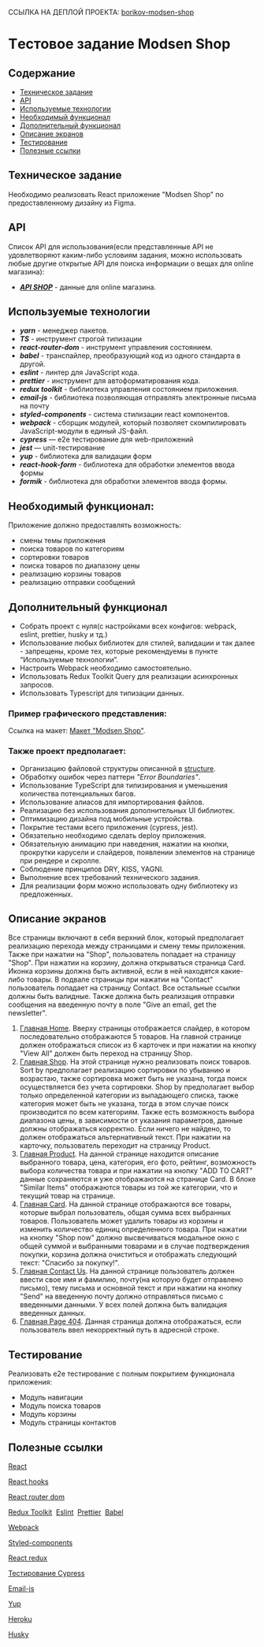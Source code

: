 ССЫЛКА НА ДЕПЛОЙ ПРОЕКТА: [borikov-modsen-shop](https://66732958803efa75dcdbf16e--borikov-modsen-shop.netlify.app)








# Tестовое задание Modsen Shop

## Содержание

- [Техническое задание](#Техническое-задание)
- [API](#API)
- [Используемые технологии](#Используемые-технологии)
- [Необходимый функционал](#Необходимый-функционал)
- [Дополнительный функционал](#Дополнительный-функционал)
- [Описание экранов](#Описание-экранов)
- [Тестирование](#Тестирование)
- [Полезные ссылки](#Полезные-ссылки)

## Техническое задание

Необходимо реализовать React приложение "Modsen Shop" по предоставленному дизайну из Figma.

## API

Список API для использования(если представленные API не удовлетворяют каким-либо условиям задания, можно использовать любые
другие открытые API для поиска информации о вещах для online магазина):

- **_[API SHOP](https://fakestoreapi.com/product)_** - данные для online магазина.

## Используемые технологии

- **_yarn_** - менеджер пакетов.
- **_TS_** - инструмент строгой типизации
- **_react-router-dom_** - инструмент управления состоянием.
- **_babel_** - транспайлер, преобразующий код из одного стандарта в другой.
- **_eslint_** - линтер для JavaScript кода.
- **_prettier_** - инструмент для автоформатирования кода.
- **_redux toolkit_** - библиотека управления состоянием приложения.
- **_email-js_** - библиотека позволяющая отправлять электронные письма на почту
- **_styled-components_** - система стилизации react компонентов.
- **_webpack_** - сборщик модулей, который позволяет скомпилировать JavaScript-модули в единый JS-файл.
- **_cypress_** — e2e тестирование для web-приложений
- **_jest_** — unit-тестирование
- **_yup_** - библиотека для валидации форм
- **_react-hook-form_** - библиотека для обработки элементов ввода формы
- **_formik_** - библиотека для обработки элементов ввода формы.

## Необходимый функционал:

Приложение должно предоставлять возможность:

- смены темы приложения
- поиска товаров по категориям
- сортировки товаров
- поиска товаров по диапазону цены
- реализацию корзины товаров
- реализацию отправки сообщений

## Дополнительный функционал

- Собрать проект с нуля(с настройками всех конфигов: webpack, eslint, prettier, husky и тд.)
- Использование любых библиотек для стилей, валидации и так далее - запрещены, кроме тех, которые рекомендуемы в пункте “Используемые технологии”.
- Настроить Webpack необходимо самостоятельно.
- Использовать Redux Toolkit Query для реализации асинхронных запросов.
- Использовать Typescript для типизации данных.

### Пример графического представления:

Ссылка на макет: [Макет "Modsen Shop"](https://www.figma.com/file/48iSoUVdUxlK5ee7dm6mz9/Modsen-shop?node-id=0-1&t=YeTKQMbkzvYxgSmu-0).

### Также проект предполагает:

- Организацию файловой структуры описанной в [structure](https://github.com/mkrivel/structure).
- Обработку ошибок через паттерн _"Error Boundaries"_.
- Использование TypeScript для типизирования и уменьшения количества потенциальных багов.
- Использование алиасов для импортирования файлов.
- Реализацию без использования дополнительных UI библиотек.
- Оптимизацию дизайна под мобильные устройства.
- Покрытие тестами всего приложения (cypress, jest).
- Обязательно необходимо сделать deploy приложения.
- Обязательную анимацию при наведения, нажатии на кнопки, прокрутки карусели и слайдеров, появлении элементов на странице при рендере и скролле.
- Соблюдение принципов DRY, KISS, YAGNI.
- Выполнение всех требований технического задания.
- Для реализации форм можно использовать одну библиотеку из предложенных.

## Описание экранов

Все страницы включают в себя верхний блок, который предполагает реализацию перехода между страницами и смену темы приложения. Также при нажатии на "Shop", пользователь попадает на страницу "Shop". При нажатии на корзину, должна открываться страница Card. Иконка корзины должна быть активной, если в ней находятся какие-либо товары.
В подвале страницы при нажатии на "Contact" пользователь попадает на страницу Contact. Все остальные ссылки должны быть валидные.
Также должна быть реализация отправки сообщения на введенную почту в поле "Give an email, get the newsletter".

1. [Главная Home](https://www.figma.com/file/48iSoUVdUxlK5ee7dm6mz9/Modsen-shop?node-id=1-7082&t=YeTKQMbkzvYxgSmu-0).
   Вверху страницы отображается слайдер, в котором последовательно отображаются 5 товаров.
   На главной странице должен отображаться список из 6 карточек и при нажатии на кнопку "View All" должен быть переход на страницу Shop.
2. [Главная Shop](https://www.figma.com/file/48iSoUVdUxlK5ee7dm6mz9/Modsen-shop?node-id=1-6414&t=YeTKQMbkzvYxgSmu-0).
   На этой странице нужно реализовать поиск товаров. Sort by предполагает реализацию сортировки по убыванию и возрастаю, также сортировка может быть не указана, тогда поиск осуществляется без учета сортировки. Shop by предполагает выбор только определенной категории из выпадающего списка, также категория может быть не указана, тогда в этом случае поиск производится по всем категориям. Также есть возможность выбора диапазона
   цены, в зависимости от указания параметров, данные должны отображаться корректно. Если ничего не найдено, то должен отображаться альтернативный текст.
   При нажатии на карточку, пользователь переходит на страницу Product.
3. [Главная Product](https://www.figma.com/file/48iSoUVdUxlK5ee7dm6mz9/Modsen-shop?node-id=1-5173&t=YeTKQMbkzvYxgSmu-0).
   На данной странице находится описание выбранного товара, цена, категория, его фото, рейтинг, возможность выбора количества товара и при нажатии на кнопку "ADD TO CART" данные сохраняются и уже отображаются на странице Card.
   В блоке "Similar Items" отображаются товары из той же категории, что и текущий товар на странице.
4. [Главная Card](https://www.figma.com/file/48iSoUVdUxlK5ee7dm6mz9/Modsen-shop?node-id=1-5899&t=YeTKQMbkzvYxgSmu-0).
   На данной странице отображаются все товары, которые выбрал пользователь, общая сумма всех выбранных товаров. Пользователь может удалить товары из корзины и изменить количество единиц определенного товара. При нажатии на кнопку "Shop now" должно высвечиваться модальное окно с общей суммой и выбранными товарами и в случае подтверждения покупки, корзина должна очиститься и отображать следующий текст: "Спасибо за покупку!".
5. [Главная Contact Us](https://www.figma.com/file/48iSoUVdUxlK5ee7dm6mz9/Modsen-shop?node-id=1-5504&t=YeTKQMbkzvYxgSmu-0).
   На данной странице пользователь должен ввести свое имя и фамилию, почту(на которую будет отправлено письмо), тему письма и основной текст и при нажатии на кнопку "Send"
   на введенную почту должно отправляться письмо с введенными данными. У всех полей должна быть валидация введенных данных.
6. [Главная Page 404](https://www.figma.com/file/48iSoUVdUxlK5ee7dm6mz9/Modsen-shop?node-id=1-6404&t=YeTKQMbkzvYxgSmu-0).
   Данная страница должна отображаться, если пользователь ввел некорректный путь в адресной строке.

## Тестирование

Реализовать e2e тестирование c полным покрытием функционала приложения:

- Модуль навигации
- Модуль поиска товаров
- Модуль корзины
- Модуль страницы контактов

## Полезные ссылки

[React](https://reactjs.org/docs/getting-started.html)

[React hooks](https://reactjs.org/docs/hooks-intro.html)

[React router dom](https://reacttraining.com/react-router/web/guides/quick-start)

[Redux Toolkit](https://redux-toolkit.js.org/introduction/getting-started)
​
[Eslint](https://eslint.org/docs/user-guide/configuring)
​
[Prettier](https://prettier.io/docs/en/install.html)
​
[Babel](https://babeljs.io/docs/en/configuration)

[Webpack](https://webpack.js.org/guides/getting-started/)

[Styled-components](https://www.styled-components.com/docs)

[React redux](https://react-redux.js.org/introduction/quick-start)

[Тестирование Cypress](https://docs.cypress.io/guides/overview/why-cypress.html#In-a-nutshell)

[Email-js](https://www.emailjs.com/docs/examples/reactjs/)

[Yup](https://www.npmjs.com/package/yup)

[Heroku](https://devcenter.heroku.com/articles/heroku-cli)

[Husky](https://typicode.github.io/husky/#/)
